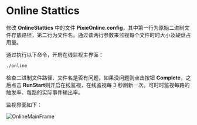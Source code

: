 <!-- OnlineStattics.md --- 
;; 
;; Description: 
;; Author: Hongyi Wu(吴鸿毅)
;; Email: wuhongyi@qq.com 
;; Created: 日 5月 13 20:23:36 2018 (+0800)
;; Last-Updated: 一 11月  5 17:10:51 2018 (+0800)
;;           By: Hongyi Wu(吴鸿毅)
;;     Update #: 4
;; URL: http://wuhongyi.cn -->

# Online Stattics

修改 **OnlineStattics** 中的文件 **PixieOnline.config**，其中第一行为原始二进制文件存放路径，第二行为文件名。通过该两行参数来监视每个文件时时大小及硬盘占用量。


通过执行以下命令，开启在线监视主界面：  
```bash
./online
```


检查二进制文件路径、文件名是否有问题，如果没问题则点击按钮 **Complete**，之后点击 **RunStart**则开启在线监视，在线监视每 3 秒刷新一次。可时时监视每路的触发率、每路的实际事件输出率。



监视界面如下：

![OnlineMainFrame](/img/OnlineMainFrame.png)




<!-- OnlineStattics.md ends here -->

